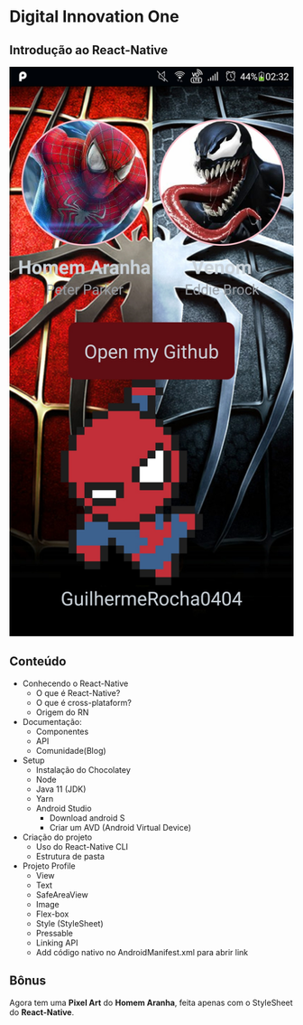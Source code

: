 # Digital Innovation One

## Introdução ao React-Native

![image](https://raw.githubusercontent.com/GuilhermeRocha0404/Digital-Innovation-One-ReactNative/main/Primeiro%20app/assets/Screenshot_20220626-023228662.jpg)

## Conteúdo

- Conhecendo o React-Native
  - O que é React-Native?
  - O que é cross-plataform?
  - Origem do RN
- Documentação:
  - Componentes
  - API
  - Comunidade(Blog)
- Setup
  - Instalação do Chocolatey
  - Node
  - Java 11 (JDK)
  - Yarn
  - Android Studio
    - Download android S
    - Criar um AVD (Android Virtual Device)
- Criação do projeto
  - Uso do React-Native CLI
  - Estrutura de pasta
- Projeto Profile
  - View
  - Text
  - SafeAreaView
  - Image
  - Flex-box
  - Style (StyleSheet)
  - Pressable
  - Linking API
  - Add código nativo no AndroidManifest.xml para abrir link

## Bônus

Agora tem uma **Pixel Art** do **Homem Aranha**, feita apenas com o StyleSheet do **React-Native**.

